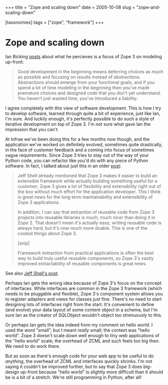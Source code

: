 +++
title = "Zope and scaling down"
date = 2005-10-08
slug = "zope-and-scaling-down"

[taxonomies]
tags = ["zope", "framework"]
+++

# Zope and scaling down

Ian Bicking [posts](http://blog.ianbicking.org/zope-3-and-modeling.html)
about what he percieves is a focus of Zope 3 on modeling up-front:

> Good development in the beginning means deferring choices as much as
> possible and focusing on results instead of abstractions. Abstractions
> should emerge from your functional goals, and if you spend a lot of
> time modeling in the beginning then you've made premature choices and
> designed code that you don't yet understand. You haven't just wasted
> time, you've introduced a liability.

I agree completely with this view of software development. This is how I
try to develop software, learned through quite a bit of experience, just
like Ian, I'm sure. And luckily enough, it's perfectly possible to do
such a style of iterative development on top of Zope 3. I'm not sure
what gave Ian the impression that you can't.

At Infrae we've been doing this for a few months now though, and the
application we've worked on definitely evolved, sometimes quite
drastically, in the face of customer feedback and a coming into focus of
sometimes vague requirements. Since Zope 3 tries to stay out of the way
of your Python code, you can refactor like you'd do with any piece of
Python software. In fact, I talked about just this in an older
[post](http://faassen.n--tree.net/blog/view/weblog/2005/09/06/0):

> Jeff Shell already mentioned that Zope 3 makes it easier to build an
> extensible framework while actually building something useful for a
> customer; Zope 3 gives a lot of flexibility and extensibility right
> out of the box without much effort for the application developer. This
> I think is great news for the long term maintainability and
> extensibility of Zope 3 applications.
>
> In addition, I can say that extraction of reusable code from Zope 3
> projects into reusable libraries is much, much nicer than doing it in
> Zope 2. That doesn't mean it's actually easy; writing reusable code is
> always hard, but it's now much more doable. This is one of the coolest
> things about Zope 3.
>
> \[snip\]
>
> Framework extraction from practical applications is often the best way
> to build truly useful reusable components, so Zope 3's vastly improved
> extractability of reusable components is great news.

See also [Jeff Shell's
post](http://griddlenoise.blogspot.com/2005/09/major-zope-3-client-project-finished.html).

Perhaps Ian gets the wrong idea because of Zope 3's focus on the concept
of interfaces. While interfaces are common in the Zope 3 framework
(which needs to be pluggable and flexible), Zope 3's component system
allows you to register adapters and views for classes just fine. There's
no need to start designing lots of interfaces right from the start. It's
convenient to define (and evolve) your data layout of some content
object in a schema, but I'm sure Ian as the creator of SQLObject
wouldn't object too strenuously to this.

Or perhaps Ian gets the idea indeed from my comment on hello world. I
used the word "small", but I meant *really* small; the context was
"hello world". Zope 3 doesn't scale down well enough to tiny web
applications of the "hello world" scale; the overhead of ZCML and such
feels too big then. We need to do work there.

But as soon as there's enough code for your web app to be useful to do
*anything*, the overhead of ZCML and interfaces quickly shrinks. I'm not
saying it couldn't be improved further, but to say that Zope 3 does
big-design up-front because "hello world" is slightly more difficult
than it should be is a bit of a stretch. We're still programming in
Python, after all!
